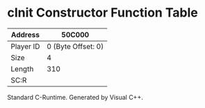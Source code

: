 #  cInit Constructor Function Table
Address   | 50C000
----------|-------------
Player ID | 0 (Byte Offset: 0)
Size 	  | 4
Length 	  | 310
SC:R      | 

Standard C-Runtime. Generated by Visual C++.
